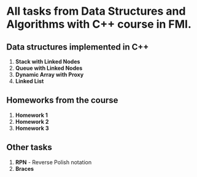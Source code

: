 # All tasks from Data Structures and Algorithms with C++ course in FMI.

## Data structures implemented in C++
1. **Stack with Linked Nodes**
2. **Queue with Linked Nodes**
3. **Dynamic Array with Proxy**
4. **Linked List**

## Homeworks from the course
1. **Homework 1**
2. **Homework 2**
3. **Homework 3**

## Other tasks
1. **RPN** - Reverse Polish notation
2. **Braces**
